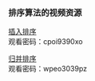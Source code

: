 ### 排序算法的视频资源

[插入排序](https://v.youku.com/v_show/id_XMzE1NTQxNDIxMg==.html)   
观看密码：cpoi9390xo

[归并排序](https://v.youku.com/v_show/id_XMzE1NTQ0NjU4NA==.html?)  
观看密码：wpeo3039pz
